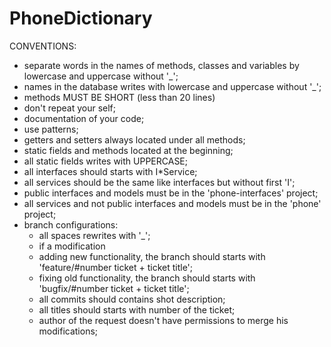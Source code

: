 # PhoneDictionary


CONVENTIONS:
* separate words in the names of methods, classes and variables by lowercase and uppercase without '_';
* names in the database writes with lowercase and uppercase without '_';
* methods MUST BE SHORT (less than 20 lines)
* don't repeat your self;
* documentation of your code;
* use patterns;
* getters and setters always located under all methods;
* static fields and methods located at the beginning;
* all static fields writes with UPPERCASE;
* all interfaces should starts with I*Service;
* all services should be the same like interfaces but without first 'I';
* public interfaces and models must be in the 'phone-interfaces' project;
* all services and not public interfaces and models must be in the 'phone' project;
* branch configurations:
  *   all spaces rewrites with '_';
  *   if a modification 
    * adding new functionality, the branch should starts with 'feature/#number ticket + ticket title';
    * fixing old functionality, the branch should starts with 'bugfix/#number ticket + ticket title';
  * all commits should contains shot description;
  * all titles should starts with number of the ticket;
  * author of the request doesn't have permissions to merge his modifications;

